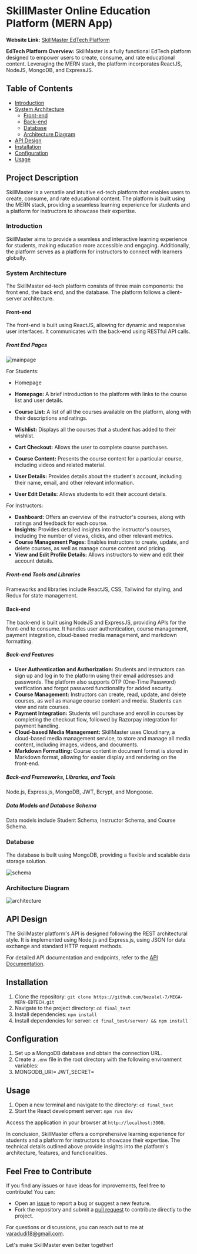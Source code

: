 # SkillMaster Online Education Platform (MERN App)

**Website Link:** [SkillMaster EdTech Platform](https://mega-mern-edtech.vercel.app/)

**EdTech Platform Overview:**
SkillMaster is a fully functional EdTech platform designed to empower users to create, consume, and rate educational content. Leveraging the MERN stack, the platform incorporates ReactJS, NodeJS, MongoDB, and ExpressJS.

## Table of Contents

- [Introduction](#introduction)
- [System Architecture](#system-architecture)
  - [Front-end](#front-end)
  - [Back-end](#back-end)
  - [Database](#database)
  - [Architecture Diagram](#architecture-diagram)
- [API Design](#api-design)
- [Installation](#installation)
- [Configuration](#configuration)
- [Usage](#usage)

## Project Description

SkillMaster is a versatile and intuitive ed-tech platform that enables users to create, consume, and rate educational content. The platform is built using the MERN stack, providing a seamless learning experience for students and a platform for instructors to showcase their expertise.

### Introduction

SkillMaster aims to provide a seamless and interactive learning experience for students, making education more accessible and engaging. Additionally, the platform serves as a platform for instructors to connect with learners globally.

### System Architecture

The SkillMaster ed-tech platform consists of three main components: the front end, the back end, and the database. The platform follows a client-server architecture.

#### Front-end

The front-end is built using ReactJS, allowing for dynamic and responsive user interfaces. It communicates with the back-end using RESTful API calls.

##### Front End Pages
![mainpage](https://github.com/bezalel-7/MEGA-MERN-EDTECH/assets/94173498/c6660052-6f5c-405f-8b98-211d43966677)

For Students:
- Homepage
- **Homepage:** A brief introduction to the platform with links to the course list and user details.

- **Course List:** A list of all the courses available on the platform, along with their descriptions and ratings.
- **Wishlist:** Displays all the courses that a student has added to their wishlist.
- **Cart Checkout:** Allows the user to complete course purchases.
- **Course Content:** Presents the course content for a particular course, including videos and related material.
- **User Details:** Provides details about the student's account, including their name, email, and other relevant information.
- **User Edit Details:** Allows students to edit their account details.

For Instructors:
- **Dashboard:** Offers an overview of the instructor's courses, along with ratings and feedback for each course.
- **Insights:** Provides detailed insights into the instructor's courses, including the number of views, clicks, and other relevant metrics.
- **Course Management Pages:** Enables instructors to create, update, and delete courses, as well as manage course content and pricing.
- **View and Edit Profile Details:** Allows instructors to view and edit their account details.

##### Front-end Tools and Libraries

Frameworks and libraries include ReactJS, CSS, Tailwind for styling, and Redux for state management.

#### Back-end

The back-end is built using NodeJS and ExpressJS, providing APIs for the front-end to consume. It handles user authentication, course management, payment integration, cloud-based media management, and markdown formatting.

##### Back-end Features

- **User Authentication and Authorization:** Students and instructors can sign up and log in to the platform using their email addresses and passwords. The platform also supports OTP (One-Time Password) verification and forgot password functionality for added security.
- **Course Management:** Instructors can create, read, update, and delete courses, as well as manage course content and media. Students can view and rate courses.
- **Payment Integration:** Students will purchase and enroll in courses by completing the checkout flow, followed by Razorpay integration for payment handling.
- **Cloud-based Media Management:** SkillMaster uses Cloudinary, a cloud-based media management service, to store and manage all media content, including images, videos, and documents.
- **Markdown Formatting:** Course content in document format is stored in Markdown format, allowing for easier display and rendering on the front-end.
##### Back-end Frameworks, Libraries, and Tools

Node.js, Express.js, MongoDB, JWT, Bcrypt, and Mongoose.

##### Data Models and Database Schema

Data models include Student Schema, Instructor Schema, and Course Schema.

### Database

The database is built using MongoDB, providing a flexible and scalable data storage solution.

![schema](https://github.com/bezalel-7/MEGA-MERN-EDTECH/assets/94173498/c30e640d-416e-4926-ac09-694c9e1835ec)


### Architecture Diagram
![architecture](https://github.com/bezalel-7/MEGA-MERN-EDTECH/assets/94173498/d4cc6d64-19cb-4a76-bdb6-f3dde2eb59a0)



## API Design

The SkillMaster platform's API is designed following the REST architectural style. It is implemented using Node.js and Express.js, using JSON for data exchange and standard HTTP request methods.

For detailed API documentation and endpoints, refer to the [API Documentation](/api-docs).

## Installation

1. Clone the repository: `git clone https://github.com/bezalel-7/MEGA-MERN-EDTECH.git`
2. Navigate to the project directory: `cd final_test `
3. Install dependencies: `npm install`
4. Install dependencies for server: `cd final_test/server/ && npm install`

## Configuration

1. Set up a MongoDB database and obtain the connection URL.
2. Create a `.env` file in the root directory with the following environment variables:
3. MONGODB_URI=<your-mongodb-connection-url>
  JWT_SECRET=<your-jwt-secret-key>
  
## Usage

1. Open a new terminal and navigate to the directory: `cd final_test`
2. Start the React development server: `npm run dev`

Access the application in your browser at `http://localhost:3000`.

In conclusion, SkillMaster offers a comprehensive learning experience for students and a platform for instructors to showcase their expertise. The technical details outlined above provide insights into the platform's architecture, features, and functionalities.

## Feel Free to Contribute

If you find any issues or have ideas for improvements, feel free to contribute! You can:

- Open an [issue](https://github.com/bezalel-7/MEGA-MERN-EDTECH/issues) to report a bug or suggest a new feature.
- Fork the repository and submit a [pull request](https://github.com/bezalel-7/MEGA-MERN-EDTECH/pulls) to contribute directly to the project.

For questions or discussions, you can reach out to me at varadudi18@gmail.com.

Let's make SkillMaster even better together!



